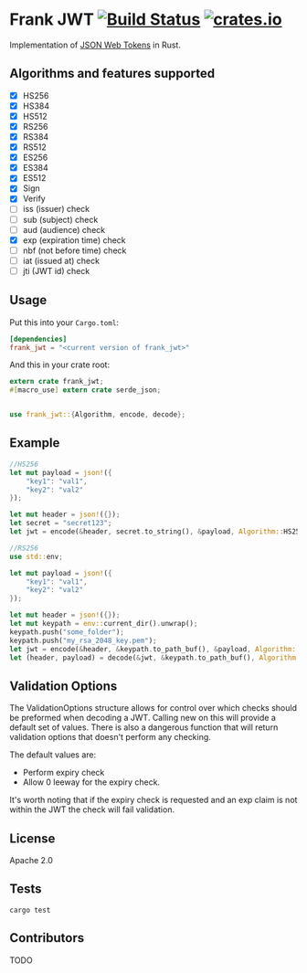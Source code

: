 Frank JWT [![Build Status](https://travis-ci.org/GildedHonour/frank_jwt.svg)](https://travis-ci.org/GildedHonour/frank_jwt) [![crates.io](https://img.shields.io/crates/v/frank_jwt.svg)](https://crates.io/crates/frank_jwt)
================================================

Implementation of [JSON Web Tokens](https://jwt.io) in Rust.

## Algorithms and features supported
- [x] HS256
- [x] HS384
- [x] HS512
- [x] RS256
- [x] RS384
- [x] RS512
- [x] ES256
- [x] ES384
- [x] ES512
- [x] Sign
- [x] Verify
- [ ] iss (issuer) check
- [ ] sub (subject) check
- [ ] aud (audience) check
- [x] exp (expiration time) check
- [ ] nbf (not before time) check
- [ ] iat (issued at) check
- [ ] jti (JWT id) check

## Usage

Put this into your `Cargo.toml`:

```toml
[dependencies]
frank_jwt = "<current version of frank_jwt>"
```

And this in your crate root:

```rust
extern crate frank_jwt;
#[macro_use] extern crate serde_json;


use frank_jwt::{Algorithm, encode, decode};
```

## Example

```rust
//HS256
let mut payload = json!({
    "key1": "val1",
    "key2": "val2"
});

let mut header = json!({});
let secret = "secret123";
let jwt = encode(&header, secret.to_string(), &payload, Algorithm::HS256);

//RS256
use std::env;

let mut payload = json!({
    "key1": "val1",
    "key2": "val2"
});

let mut header = json!({});
let mut keypath = env::current_dir().unwrap();
keypath.push("some_folder");
keypath.push("my_rsa_2048_key.pem");
let jwt = encode(&header, &keypath.to_path_buf(), &payload, Algorithm::RS256);
let (header, payload) = decode(&jwt, &keypath.to_path_buf(), Algorithm::RS256, &ValidationOptions::default());
```

## Validation Options
The ValidationOptions structure allows for control over which checks should be preformed when decoding a JWT. Calling new on this will provide a default set of values. There is also a dangerous function that will return validation options that doesn't perform any checking.

The default values are:

* Perform expiry check
* Allow 0 leeway for the expiry check.

It's worth noting that if the expiry check is requested and an exp claim is not within the JWT the check will fail validation.

## License

Apache 2.0

## Tests

```shell
cargo test
```


## Contributors

TODO

